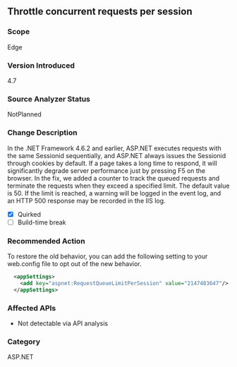 ## Throttle concurrent requests per session

### Scope
Edge

### Version Introduced
4.7

### Source Analyzer Status
NotPlanned

### Change Description
In the .NET Framework 4.6.2 and earlier, ASP.NET executes requests with the same Sessionid sequentially, and ASP.NET always issues the Sessionid through cookies by default. If a page takes a long time to respond, it will significantly degrade server performance just by pressing F5 on the browser. In the fix, we added a counter to track the queued requests and terminate the requests when they exceed a specified limit. The default value is 50. If the limit is reached, a warning will be logged in the event log, and an HTTP 500 response may be recorded in the IIS log.

- [x] Quirked
- [ ] Build-time break

### Recommended Action
To restore the old behavior, you can add the following setting to your web.config file to opt out of the new behavior.

```xml
  <appSettings>
    <add key="aspnet:RequestQueueLimitPerSession" value="2147483647"/>
  </appSettings>
```

### Affected APIs
* Not detectable via API analysis

### Category
ASP.NET

<!-- breaking change id: 169 -->
